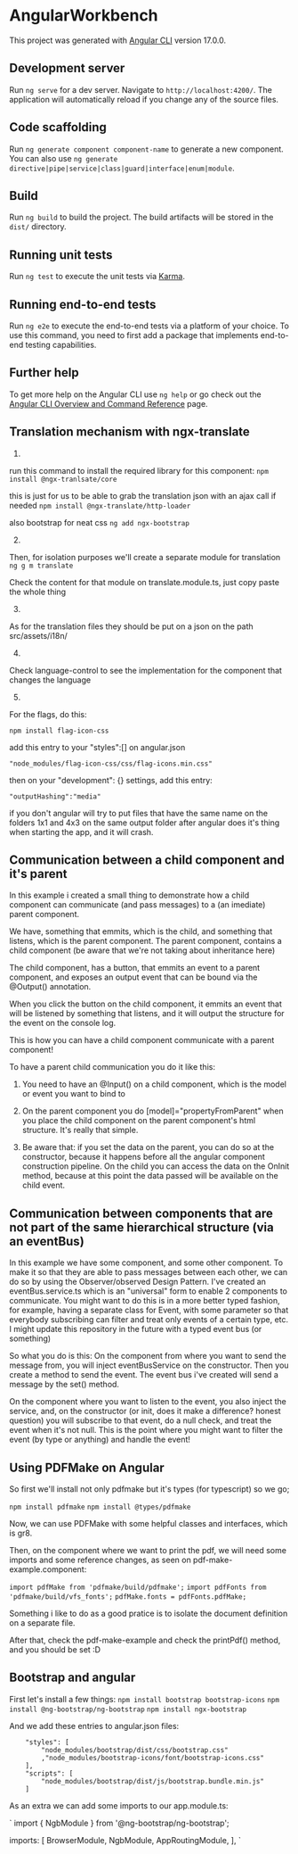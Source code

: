# AngularWorkbench

This project was generated with [Angular CLI](https://github.com/angular/angular-cli) version 17.0.0.

## Development server

Run `ng serve` for a dev server. Navigate to `http://localhost:4200/`. The application will automatically reload if you change any of the source files.

## Code scaffolding

Run `ng generate component component-name` to generate a new component. You can also use `ng generate directive|pipe|service|class|guard|interface|enum|module`.

## Build

Run `ng build` to build the project. The build artifacts will be stored in the `dist/` directory.

## Running unit tests

Run `ng test` to execute the unit tests via [Karma](https://karma-runner.github.io).

## Running end-to-end tests

Run `ng e2e` to execute the end-to-end tests via a platform of your choice. To use this command, you need to first add a package that implements end-to-end testing capabilities.

## Further help

To get more help on the Angular CLI use `ng help` or go check out the [Angular CLI Overview and Command Reference](https://angular.io/cli) page.

## Translation mechanism with ngx-translate

1. 
run this command to install the required library for this component: `npm install @ngx-tranlsate/core`

this is just for us to be able to grab the translation json with an ajax call if needed
`npm install @ngx-translate/http-loader`

also bootstrap for neat css
`ng add ngx-bootstrap`

2. 
Then, for isolation purposes we'll create a separate module for translation
`ng g m translate`

Check the content for that module on translate.module.ts, just copy paste the whole thing

3. 
As for the translation files they should be put on a json on the path src/assets/i18n/

4. 
Check language-control to see the implementation for the component that changes the language

5. 
For the flags, do this:

`npm install flag-icon-css`

add this entry to your "styles":[] on angular.json

`"node_modules/flag-icon-css/css/flag-icons.min.css"`

then on your "development": {} settings, add this entry:

`"outputHashing":"media"`

if you don't angular will try to put files that have the same name on the folders 1x1 and 4x3 on the same output folder after angular does it's thing when starting the app, and it will crash.

## Communication between a child component and it's parent

In this example i created a small thing to demonstrate how a child component can communicate (and pass messages) to a (an imediate) parent component.

We have, something that emmits, which is the child, and something that listens, which is the parent component.
The parent component, contains a child component (be aware that we're not taking about inheritance here)

The child component, has a button, that emmits an event to a parent component, and exposes an output event that can be bound via the @Output() annotation.

When you click the button on the child component, it emmits an event that will be listened by something that listens, and it will output the structure for the event on the console log. 

This is how you can have a child component communicate with a parent component!

To have a parent child communication you do it like this:

1. You need to have an @Input() on a child component, which is the model or event you want to bind to

2. On the parent component you do [model]="propertyFromParent" when you place the child component on the parent component's html structure. It's really that simple.

3. Be aware that: if you set the data on the parent, you can do so at the constructor, because it happens before all the angular component construction pipeline. On the child you can access the data on the OnInit method, because at this point the data passed will be available on the child event.

## Communication between components that are not part of the same hierarchical structure (via an eventBus)

In this example we have some component, and some other component. To make it so that they are able to pass messages between each other, we can do so by using the Observer/observed Design Pattern. I've created an eventBus.service.ts which is an "universal" form to enable 2 components to communicate. You might want to do this is in a more better typed fashion, for example, having a separate class for Event, with some parameter so that everybody subscribing can filter and treat only events of a certain type, etc. I might update this repository in the future with a typed event bus (or something)

So what you do is this: On the component from where you want to send the message from, you will inject eventBusService on the constructor. Then you create a method to send the event. The event bus i've created will send a message by the set() method.

On the component where you want to listen to the event, you also inject the service, and, on the constructor (or init, does it make a difference? honest question) you will subscribe to that event, do a null check, and treat the event when it's not null. This is the point where you might want to filter the event (by type or anything) and handle the event!

## Using PDFMake on Angular

So first we'll install not only pdfmake but it's types (for typescript) so we go;

`npm install pdfmake`
`npm install @types/pdfmake`

Now, we can use PDFMake with some helpful classes and interfaces, which is gr8.

Then, on the component where we want to print the pdf, we will need some imports and some reference changes, as seen on pdf-make-example.component:

`import pdfMake from 'pdfmake/build/pdfmake';`
`import pdfFonts from 'pdfmake/build/vfs_fonts';`
`pdfMake.fonts = pdfFonts.pdfMake;`

Something i like to do as a good pratice is to isolate the document definition on a separate file.

After that, check the pdf-make-example and check the printPdf() method, and you should be set :D

## Bootstrap and angular

First let's install a few things:
`npm install bootstrap bootstrap-icons`
`npm install @ng-bootstrap/ng-bootstrap`
`npm install ngx-bootstrap`

And we add these entries to angular.json files:
```
    "styles": [
        "node_modules/bootstrap/dist/css/bootstrap.css"
        ,"node_modules/bootstrap-icons/font/bootstrap-icons.css"
    ],
    "scripts": [
        "node_modules/bootstrap/dist/js/bootstrap.bundle.min.js"
    ]
```
As an extra we can add some imports to our app.module.ts:

`
import { NgbModule } from '@ng-bootstrap/ng-bootstrap';

imports: [
  BrowserModule,
  NgbModule,
  AppRoutingModule,
],
`